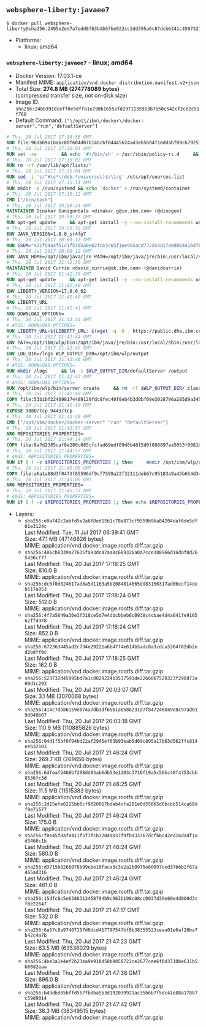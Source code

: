 ## `websphere-liberty:javaee7`

```console
$ docker pull websphere-liberty@sha256:2495e2ed7a7edd8f63bdb57be922cc2dd395a6c87dcb6341c45873211dfc8e37
```

-	Platforms:
	-	linux; amd64

### `websphere-liberty:javaee7` - linux; amd64

-	Docker Version: 17.03.1-ce
-	Manifest MIME: `application/vnd.docker.distribution.manifest.v2+json`
-	Total Size: **274.8 MB (274778089 bytes)**  
	(compressed transfer size, not on-disk size)
-	Image ID: `sha256:24bb3918ceff0e5dffa1e290b1655efd2971135913b7b50c542cf2c62c51f768`
-	Default Command: `["\/opt\/ibm\/docker\/docker-server","run","defaultServer"]`

```dockerfile
# Thu, 20 Jul 2017 17:14:56 GMT
ADD file:96db69a1ba6c80f604d07b14bcbf84445624ad3eb5b0471eddabf09cb7925366 in / 
# Thu, 20 Jul 2017 17:15:01 GMT
RUN set -xe 		&& echo '#!/bin/sh' > /usr/sbin/policy-rc.d 	&& echo 'exit 101' >> /usr/sbin/policy-rc.d 	&& chmod +x /usr/sbin/policy-rc.d 		&& dpkg-divert --local --rename --add /sbin/initctl 	&& cp -a /usr/sbin/policy-rc.d /sbin/initctl 	&& sed -i 's/^exit.*/exit 0/' /sbin/initctl 		&& echo 'force-unsafe-io' > /etc/dpkg/dpkg.cfg.d/docker-apt-speedup 		&& echo 'DPkg::Post-Invoke { "rm -f /var/cache/apt/archives/*.deb /var/cache/apt/archives/partial/*.deb /var/cache/apt/*.bin || true"; };' > /etc/apt/apt.conf.d/docker-clean 	&& echo 'APT::Update::Post-Invoke { "rm -f /var/cache/apt/archives/*.deb /var/cache/apt/archives/partial/*.deb /var/cache/apt/*.bin || true"; };' >> /etc/apt/apt.conf.d/docker-clean 	&& echo 'Dir::Cache::pkgcache ""; Dir::Cache::srcpkgcache "";' >> /etc/apt/apt.conf.d/docker-clean 		&& echo 'Acquire::Languages "none";' > /etc/apt/apt.conf.d/docker-no-languages 		&& echo 'Acquire::GzipIndexes "true"; Acquire::CompressionTypes::Order:: "gz";' > /etc/apt/apt.conf.d/docker-gzip-indexes 		&& echo 'Apt::AutoRemove::SuggestsImportant "false";' > /etc/apt/apt.conf.d/docker-autoremove-suggests
# Thu, 20 Jul 2017 17:15:02 GMT
RUN rm -rf /var/lib/apt/lists/*
# Thu, 20 Jul 2017 17:15:04 GMT
RUN sed -i 's/^#\s*\(deb.*universe\)$/\1/g' /etc/apt/sources.list
# Thu, 20 Jul 2017 17:15:11 GMT
RUN mkdir -p /run/systemd && echo 'docker' > /run/systemd/container
# Thu, 20 Jul 2017 17:15:12 GMT
CMD ["/bin/bash"]
# Thu, 20 Jul 2017 19:59:24 GMT
MAINTAINER Dinakar Guniguntala <dinakar.g@in.ibm.com> (@dinogun)
# Thu, 20 Jul 2017 19:59:37 GMT
RUN apt-get update     && apt-get install -y --no-install-recommends wget ca-certificates     && rm -rf /var/lib/apt/lists/*
# Thu, 20 Jul 2017 19:59:38 GMT
ENV JAVA_VERSION=1.8.0_sr4fp7
# Thu, 20 Jul 2017 20:00:12 GMT
RUN ESUM="431f94a4f51c1f53d5a6e62fce3c65f16e955acd772554d17e0d864416d7ba05"     && BASE_URL="https://public.dhe.ibm.com/ibmdl/export/pub/systems/cloud/runtimes/java/meta/"     && YML_FILE="jre/linux/x86_64/index.yml"     && wget -q -U UA_IBM_JAVA_Docker -O /tmp/index.yml $BASE_URL/$YML_FILE     && JAVA_URL=$(cat /tmp/index.yml | sed -n '/'$JAVA_VERSION'/{n;p}' | sed -n 's/\s*uri:\s//p' | tr -d '\r')     && wget -q -U UA_IBM_JAVA_Docker -O /tmp/ibm-java.bin $JAVA_URL     && echo "$ESUM  /tmp/ibm-java.bin" | sha256sum -c -     && echo "INSTALLER_UI=silent" > /tmp/response.properties     && echo "USER_INSTALL_DIR=/opt/ibm/java" >> /tmp/response.properties     && echo "LICENSE_ACCEPTED=TRUE" >> /tmp/response.properties     && mkdir -p /opt/ibm     && chmod +x /tmp/ibm-java.bin     && /tmp/ibm-java.bin -i silent -f /tmp/response.properties     && rm -f /tmp/response.properties     && rm -f /tmp/index.yml     && rm -f /tmp/ibm-java.bin
# Thu, 20 Jul 2017 20:00:12 GMT
ENV JAVA_HOME=/opt/ibm/java/jre PATH=/opt/ibm/java/jre/bin:/usr/local/sbin:/usr/local/bin:/usr/sbin:/usr/bin:/sbin:/bin
# Thu, 20 Jul 2017 21:42:30 GMT
MAINTAINER David Currie <david_currie@uk.ibm.com> (@davidcurrie)
# Thu, 20 Jul 2017 21:42:39 GMT
RUN apt-get update     && apt-get install -y --no-install-recommends unzip     && rm -rf /var/lib/apt/lists/*
# Thu, 20 Jul 2017 21:42:40 GMT
ENV LIBERTY_VERSION=17.0.0_02
# Thu, 20 Jul 2017 21:42:40 GMT
ARG LIBERTY_URL
# Thu, 20 Jul 2017 21:42:41 GMT
ARG DOWNLOAD_OPTIONS=
# Thu, 20 Jul 2017 21:42:44 GMT
# ARGS: DOWNLOAD_OPTIONS=
RUN LIBERTY_URL=${LIBERTY_URL:-$(wget -q -O - https://public.dhe.ibm.com/ibmdl/export/pub/software/websphere/wasdev/downloads/wlp/index.yml  | grep $LIBERTY_VERSION -A 6 | sed -n 's/\s*kernel:\s//p' | tr -d '\r' )}      && wget $DOWNLOAD_OPTIONS $LIBERTY_URL -U UA-IBM-WebSphere-Liberty-Docker -O /tmp/wlp.zip     && unzip -q /tmp/wlp.zip -d /opt/ibm     && rm /tmp/wlp.zip
# Thu, 20 Jul 2017 21:42:44 GMT
ENV PATH=/opt/ibm/wlp/bin:/opt/ibm/java/jre/bin:/usr/local/sbin:/usr/local/bin:/usr/sbin:/usr/bin:/sbin:/bin
# Thu, 20 Jul 2017 21:42:45 GMT
ENV LOG_DIR=/logs WLP_OUTPUT_DIR=/opt/ibm/wlp/output
# Thu, 20 Jul 2017 21:42:46 GMT
# ARGS: DOWNLOAD_OPTIONS=
RUN mkdir /logs     && ln -s $WLP_OUTPUT_DIR/defaultServer /output     && ln -s /opt/ibm/wlp/usr/servers/defaultServer /config
# Thu, 20 Jul 2017 21:42:47 GMT
# ARGS: DOWNLOAD_OPTIONS=
RUN /opt/ibm/wlp/bin/server create     && rm -rf $WLP_OUTPUT_DIR/.classCache /output/workarea
# Thu, 20 Jul 2017 21:42:48 GMT
COPY file:53b1bf224098174489129fdc8fec40f8eb4b3d0bf09e3028796a285d9a3457f1 in /opt/ibm/docker/ 
# Thu, 20 Jul 2017 21:42:49 GMT
EXPOSE 9080/tcp 9443/tcp
# Thu, 20 Jul 2017 21:42:49 GMT
CMD ["/opt/ibm/docker/docker-server" "run" "defaultServer"]
# Thu, 20 Jul 2017 21:42:57 GMT
ARG REPOSITORIES_PROPERTIES=
# Thu, 20 Jul 2017 21:44:14 GMT
COPY file:8a7d2385caf8e280c085cfcfad69edf89d8b4815d0f898897aa5053f0081bf61 in /config/ 
# Thu, 20 Jul 2017 21:44:57 GMT
# ARGS: REPOSITORIES_PROPERTIES=
RUN if [ ! -z $REPOSITORIES_PROPERTIES ]; then     mkdir /opt/ibm/wlp/etc/     echo $REPOSITORIES_PROPERTIES > /opt/ibm/wlp/etc/repositories.properties;   fi   && installUtility install --acceptLicense     appSecurity-2.0 bluemixUtility-1.0 collectiveMember-1.0 ldapRegistry-3.0     localConnector-1.0 microProfile-1.0 monitor-1.0 restConnector-1.0     requestTiming-1.0 restConnector-2.0 sessionDatabase-1.0 ssl-1.0 transportSecurity-1.0     webCache-1.0 webProfile-7.0   && if [ ! -z $REPOSITORIES_PROPERTIES ]; then rm /opt/ibm/wlp/etc/repositories.properties; fi   && rm -rf /output/workarea /output/logs
# Thu, 20 Jul 2017 21:45:06 GMT
COPY file:a6a1a88d3f0473f85596df9cf7599a22f32111deb67c95183a9a45b654d347eb in /config/ 
# Thu, 20 Jul 2017 21:45:06 GMT
ARG REPOSITORIES_PROPERTIES=
# Thu, 20 Jul 2017 21:45:33 GMT
# ARGS: REPOSITORIES_PROPERTIES=
RUN if [ ! -z $REPOSITORIES_PROPERTIES ]; then echo $REPOSITORIES_PROPERTIES > /opt/ibm/wlp/etc/repositories.properties; fi     && installUtility install --acceptLicense appSecurityClient-1.0 javaee-7.0 javaeeClient-7.0     && if [ ! -z $REPOSITORIES_PROPERTIES ] ; then rm /opt/ibm/wlp/etc/repositories.properties; fi     && rm -rf /output/workarea /output/logs
```

-	Layers:
	-	`sha256:e0a742c2abfd5e2a6f8ed15b1c78e873cf9559b96a04204daf6de5df01e3124c`  
		Last Modified: Tue, 11 Jul 2017 06:39:41 GMT  
		Size: 47.1 MB (47146626 bytes)  
		MIME: application/vnd.docker.image.rootfs.diff.tar.gzip
	-	`sha256:486cb8339a27635fa93dc47aa0c689326a0a7cce388966d16daf8d265436cf7f`  
		Last Modified: Thu, 20 Jul 2017 17:18:25 GMT  
		Size: 816.0 B  
		MIME: application/vnd.docker.image.rootfs.diff.tar.gzip
	-	`sha256:dc6f0d824617ad8a5d1163a5b2084814665dd83156317ad06ccf14deb517a053`  
		Last Modified: Thu, 20 Jul 2017 17:18:24 GMT  
		Size: 512.0 B  
		MIME: application/vnd.docker.image.rootfs.diff.tar.gzip
	-	`sha256:4f7a5649a30e3f318ce5d7e4dbcbbeb6c0938c4cbae4d4a641fe910562ff4978`  
		Last Modified: Thu, 20 Jul 2017 17:18:24 GMT  
		Size: 852.0 B  
		MIME: application/vnd.docker.image.rootfs.diff.tar.gzip
	-	`sha256:672363445ad2c734e29221a6b47f4e614b5adc8a3cdca3364f62db2ed2bdff0c`  
		Last Modified: Thu, 20 Jul 2017 17:18:25 GMT  
		Size: 162.0 B  
		MIME: application/vnd.docker.image.rootfs.diff.tar.gzip
	-	`sha256:523732d45995bd7a1c0829224b3537591de2266067520323f290d73a09d1c293`  
		Last Modified: Thu, 20 Jul 2017 20:03:07 GMT  
		Size: 3.1 MB (3070068 bytes)  
		MIME: application/vnd.docker.image.rootfs.diff.tar.gzip
	-	`sha256:414c7da86159e074a7db3df6561a8586231d7f847246049e8c97ad019d040b07`  
		Last Modified: Thu, 20 Jul 2017 20:03:18 GMT  
		Size: 110.9 MB (110885826 bytes)  
		MIME: application/vnd.docker.image.rootfs.diff.tar.gzip
	-	`sha256:04d1f5bf6f94bd22af2945ef63b93eab5d09c895a17b63d562ffc814eeb32103`  
		Last Modified: Thu, 20 Jul 2017 21:46:24 GMT  
		Size: 269.7 KB (269656 bytes)  
		MIME: application/vnd.docker.image.rootfs.diff.tar.gzip
	-	`sha256:6dfeaf2468bf208dd83ab6db53e1203c3716f19a5c50bc48f4753cbb8536fc3d`  
		Last Modified: Thu, 20 Jul 2017 21:46:25 GMT  
		Size: 11.5 MB (11515383 bytes)  
		MIME: application/vnd.docker.image.rootfs.diff.tar.gzip
	-	`sha256:2d15efe6225bb0cf9620017bdab4cfa201e0d55665d0bcbb514ca68df9e71577`  
		Last Modified: Thu, 20 Jul 2017 21:46:24 GMT  
		Size: 175.0 B  
		MIME: application/vnd.docker.image.rootfs.diff.tar.gzip
	-	`sha256:f0e45f8afa411f5f7fcb72049837f9fbd33367dcfbbc42ed16dadf1ad3466c1b`  
		Last Modified: Thu, 20 Jul 2017 21:46:24 GMT  
		Size: 580.0 B  
		MIME: application/vnd.docker.image.rootfs.diff.tar.gzip
	-	`sha256:d3715b8266078b99ebe10faca3c3a2a2b0975e60097ced37b6b2f67a465ad316`  
		Last Modified: Thu, 20 Jul 2017 21:46:24 GMT  
		Size: 461.0 B  
		MIME: application/vnd.docker.image.rootfs.diff.tar.gzip
	-	`sha256:15dfc8c5e6386313458794b9c963b198c08cc0937d39e80e4d000d3cf8e22647`  
		Last Modified: Thu, 20 Jul 2017 21:47:17 GMT  
		Size: 532.0 B  
		MIME: application/vnd.docker.image.rootfs.diff.tar.gzip
	-	`sha256:6a57c8a97407157d0dcd417797547bf8b38355523ceaa01e6af20ba7b42c4a7b`  
		Last Modified: Thu, 20 Jul 2017 21:47:23 GMT  
		Size: 63.5 MB (63536029 bytes)  
		MIME: application/vnd.docker.image.rootfs.diff.tar.gzip
	-	`sha256:4be3a1e4ef2b23ea9e918d50b9858722ce2677cee6f0d3710be631b5b68d2eaa`  
		Last Modified: Thu, 20 Jul 2017 21:47:38 GMT  
		Size: 896.0 B  
		MIME: application/vnd.docker.image.rootfs.diff.tar.gzip
	-	`sha256:b49dbd85bffd557fbdba553d192039921ac35b6b7f5dc41e88a17887c59d9014`  
		Last Modified: Thu, 20 Jul 2017 21:47:42 GMT  
		Size: 38.3 MB (38349515 bytes)  
		MIME: application/vnd.docker.image.rootfs.diff.tar.gzip
